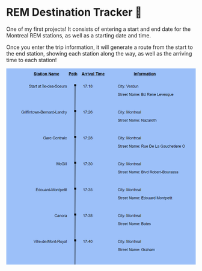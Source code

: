 # REM Destination Tracker :link:

One of my first projects! It consists of entering a start and end date for the Montreal REM stations, as well as a starting date and time. 

Once you enter the trip information, it will generate a route from the start to the end station, showing each station along the way, as well as the arriving time to each station!

![The Website](/repoImages/REMTracker.PNG)